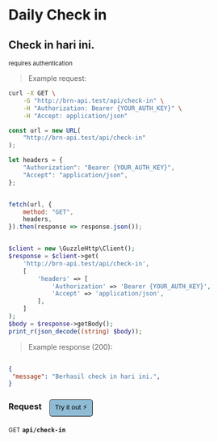 # Daily Check in


## Check in hari ini.

<small class="badge badge-darkred">requires authentication</small>



> Example request:

```bash
curl -X GET \
    -G "http://brn-api.test/api/check-in" \
    -H "Authorization: Bearer {YOUR_AUTH_KEY}" \
    -H "Accept: application/json"
```

```javascript
const url = new URL(
    "http://brn-api.test/api/check-in"
);

let headers = {
    "Authorization": "Bearer {YOUR_AUTH_KEY}",
    "Accept": "application/json",
};


fetch(url, {
    method: "GET",
    headers,
}).then(response => response.json());
```

```php

$client = new \GuzzleHttp\Client();
$response = $client->get(
    'http://brn-api.test/api/check-in',
    [
        'headers' => [
            'Authorization' => 'Bearer {YOUR_AUTH_KEY}',
            'Accept' => 'application/json',
        ],
    ]
);
$body = $response->getBody();
print_r(json_decode((string) $body));
```


> Example response (200):

```json

{
 "message": "Berhasil check in hari ini.",
}
```
<div id="execution-results-GETapi-check-in" hidden>
    <blockquote>Received response<span id="execution-response-status-GETapi-check-in"></span>:</blockquote>
    <pre class="json"><code id="execution-response-content-GETapi-check-in"></code></pre>
</div>
<div id="execution-error-GETapi-check-in" hidden>
    <blockquote>Request failed with error:</blockquote>
    <pre><code id="execution-error-message-GETapi-check-in"></code></pre>
</div>
<form id="form-GETapi-check-in" data-method="GET" data-path="api/check-in" data-authed="1" data-hasfiles="0" data-headers='{"Authorization":"Bearer {YOUR_AUTH_KEY}","Accept":"application\/json"}' onsubmit="event.preventDefault(); executeTryOut('GETapi-check-in', this);">
<h3>
    Request&nbsp;&nbsp;&nbsp;
        <button type="button" style="background-color: #8fbcd4; padding: 5px 10px; border-radius: 5px; border-width: thin;" id="btn-tryout-GETapi-check-in" onclick="tryItOut('GETapi-check-in');">Try it out ⚡</button>
    <button type="button" style="background-color: #c97a7e; padding: 5px 10px; border-radius: 5px; border-width: thin;" id="btn-canceltryout-GETapi-check-in" onclick="cancelTryOut('GETapi-check-in');" hidden>Cancel</button>&nbsp;&nbsp;
    <button type="submit" style="background-color: #6ac174; padding: 5px 10px; border-radius: 5px; border-width: thin;" id="btn-executetryout-GETapi-check-in" hidden>Send Request 💥</button>
    </h3>
<p>
<small class="badge badge-green">GET</small>
 <b><code>api/check-in</code></b>
</p>
<p>
<label id="auth-GETapi-check-in" hidden>Authorization header: <b><code>Bearer </code></b><input type="text" name="Authorization" data-prefix="Bearer " data-endpoint="GETapi-check-in" data-component="header"></label>
</p>
</form>



